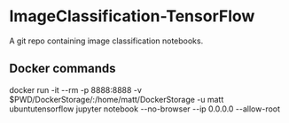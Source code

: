 # ImageClassification-TensorFlow
A git repo containing image classification notebooks. 

## Docker commands

docker run -it --rm -p 8888:8888 -v $PWD/DockerStorage/:/home/matt/DockerStorage -u matt ubuntutensorflow
jupyter notebook --no-browser --ip 0.0.0.0 --allow-root
